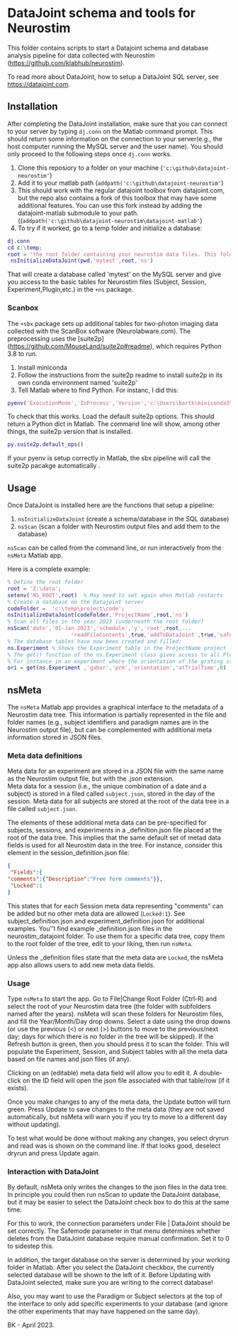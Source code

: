 # DataJoint schema and tools for Neurostim

This folder contains scripts to start a Datajoint schema and database analysis pipeline for
data collected with Neurostim (<https://github.com/klabhub/neurostim>).

To read more about DataJoint, how to setup a DataJoint SQL server, see <https://datajoint.com>.

## Installation

After completing the DataJoint installation, make sure that you can connect to your server by typing
`dj.conn` on the Matlab command prompt. This should return some information on the connection to your server(e.g., the host computer running the MySQL server and the user name). You should only proceed to the following steps once `dj.conn` works.

1. Clone this reposiory to a folder on your machine (`'c:\github\datajoint-neurostim'`)
1. Add it to your matlab path (`addpath('c:\github\datajoint-neurostim'`)
1. This should work with the regular datajoint toolbox from datajoint.com, but the repo also contains a fork of this toolbox that may have some additional features. You can use this fork instead by adding the datajoint-matlab submodule to your path. ((`addpath('c:\github\datajoint-neurostim\datajoint-matlab'`)
1. To try if it worked, go to a temp folder and initialize a database:

```matlab
dj.conn
cd c:\temp;
root = 'the root folder containing your neurostim data files. This folder has years as subfolders.';
 nsInitializeDataJoint(pwd,'mytest',root,'ns')
```
That will create a database called 'mytest' on the MySQL server and give you access to the basic tables for Neurostim files (Subject, Session, Experiment,Plugin,etc.) in the `+ns` package. 
### Scanbox
The `+sbx` package sets up additional tables for two-photon imaging data collected with the ScanBox software (Neurolabware.com). The preprocessing uses the [suite2p] (https://github.com/MouseLand/suite2p#readme), which requires Python 3.8 to run.

1. Install miniconda
1. Follow the instructions from the suite2p readme to install suite2p in its own conda environment named 'suite2p'
1. Tell Matlab where to find Python. For instanc, I did this:

```matlab
pyenv('ExecutionMode','InProcess','Version','c:\Users\bartk\miniconda3\envs\suite2p\python.exe');
```

To check that this works. Load the default suite2p options. This should return a Python dict in Matlab. The command line will show, among other things, the suite2p version that is installed.

```matlab
py.suite2p.default_ops()
```

If your pyenv is setup correctly in Matlab, the sbx pipeline will call the suite2p pacakge automatically .

## Usage

Once DataJoint is installed here are the functions that setup a pipeline:

1. `nsInitializeDataJoint`  (create a schema/database in the SQL database)
1. `nsScan`                 (scan a folder with Neurostim output files and add them to the database)  

`nsScan` can be called from the command line, or run interactively from the `nsMeta` Matlab app.

Here is a complete example:

```matlab
% Define the root folder 
root = 'Z:\data';
setenv('NS_ROOT',root)  % May need to set again when Matlab restarts
% Create a database on the Datajoint server
codeFolder =  'c:\temp\project\code';
nsInitializeDataJoint(codeFolder,'ProjectName',root,'ns')
% Scan all files in the year 2023 (underneath the root folder)
nsScan('date','01-Jan-2023','schedule','y','root',root,...
                    'readFileContents',true,'addToDataJoint',true,'safeMode',false);
% The database tables have now been created and filled:
ns.Experiment % Shows the Experiment table in the ProjectName project
% The get() function of the ns.Experiment class gives access to all Plugin properties in the experiment.
% For instance in an experiment where the orientation of the grating stimulus changed in each trial, the following call retrieves the orientation for each trial. 
ori = get(ns.Experiment ,'gabor','prm','orientation','atTrialTime',0)
```

## nsMeta
The `nsMeta` Matlab app provides a graphical interface to the metadata of a Neurostim data tree. This information is partially represented in the file and folder names (e.g., subject identifiers and paradigm names are in the Neurostim output file), but can be complemented with additional meta information stored in JSON files. 

### Meta data definitions
Meta data for an experiment are stored in a JSON file with the same name as the Neurostim output file, but with the .json extension.  
Meta data for a session (i.e., the unique combination of a date and a subject) is stored in a filed called `subject.json`, stored in the day of the session.
Meta data for all subjects are stored at the root of the data tree in a file called `subject.json`.

The elements of these additional meta data can be pre-specified for subjects, sessions, and experiments in a _definition.json file placed at the root of the data tree. This implies that the same default set of metad data fields is used for all Neurostim data in the tree. For instance, consider this element in the session_definition.json file:

```json
{
 "Fields":{
"comments":{"Description":"Free form comments"}},
 "Locked":1
} 
```

This states that for each Session meta data representing "comments" can be added but no other meta data are allowed (`Locked:1`).  See subject_definition.json and experiment_definition.json for additional examples.
You''l find example _definition.json files in the neurostim_datajoint folder. To use them for a specific data tree, copy them to the root folder of the tree, edit to your liking, then run `nsMeta`. 

Unless the _definition files state that the meta data are `Locked`, the nsMeta app also allows users to add new meta data fields.  

### Usage

Type `nsMeta` to start the app.
Go to File|Change Root Folder (Ctrl-R) and select the root of your Neurostim data tree (the folder with subfolders named after the years).
nsMeta will scan these folders for Neurostim files, and fill the Year/Month/Day drop downs.
Select a date using the drop downs (or use the previous (<) or next (>) buttons to move to the previous/next day; days for which there is no folder in the tree will be skipped). 
If the Refresh button is green, then you should press it to scan the folder. This will populate the Experiment, Session, and Subject tables with all the meta data based on file names and json files (if any).

Clicking on an (editable) meta data field will allow you to edit it.
A double-click on the ID field will open the json file associated with that table/row (if it exists).

Once you make changes to any of the meta data, the Update button will turn green. Press Update to save changes to the meta data (they are not saved automatically, but nsMeta will warn you if you try to move to a different day without updating).

To test what would be done without making any changes, you select dryrun and read was is shown on the command line. If that looks good, deselect dryrun and press Update again.

### Interaction with DataJoint
By default, nsMeta only writes the changes to the json files in the data tree. In principle you could then run nsScan to update the DataJoint database, but it may be easier to select the DataJoint check box to do this at the same time.

For this to work, the connection parameters under File | DataJoint should be set correctly. The Safemode parameter in that menu determines whether deletes from the DataJoint database require manual confirmation. Set it to 0 to sidestep this.

In addition, the target database on the server is determined by your working folder in Matlab. After you select the DataJoint checkbox, the currently selected database will be shown to the left of it. Before Updating with DataJoint selected, make sure you are writing to the correct database!

Also, you may want to use the Paradigm or Subject selectors at the top of the interface to only add specific experiments to your database (and ignore the other experiments that may have happened on the same day).



BK -  April 2023.

